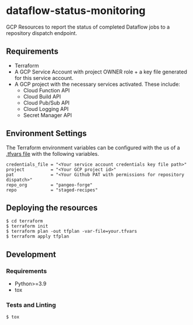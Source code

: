 # dataflow-status-monitoring

GCP Resources to report the status of completed Dataflow jobs to a repository dispatch endpoint.

## Requirements
- Terraform
- A GCP Service Account with project OWNER role + a key file generated for this service account.
- A GCP project with the necessary services activated. These include:
  - Cloud Function API
  - Cloud Build API
  - Cloud Pub/Sub API
  - Cloud Logging API
  - Secret Manager API


## Environment Settings
The Terraform environment variables can be configured with the us of a [.tfvars file](https://www.terraform.io/language/values/variables#variable-definitions-tfvars-files) with the following variables.
```
credentials_file = "<Your service account credentials key file path>" 
project          = "<Your GCP project id>"
pat              = "<Your Github PAT with permissions for repository dispatch>"
repo_org         = "pangeo-forge"
repo             = "staged-recipes"
```

## Deploying the resources
```
$ cd terraform
$ terraform init
$ terraform plan -out tfplan -var-file=your.tfvars
$ terraform apply tfplan
```

## Development

### Requirements
- Python>=3.9
- tox

### Tests and Linting
```
$ tox
```
